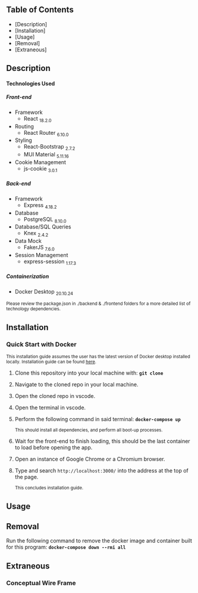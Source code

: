 
## Table of Contents

- [Description]
- [Installation]
- [Usage]
- [Removal]
- [Extraneous]



## Description



#### Technologies Used
##### Front-end 
+ Framework
	+ React <sub>18.2.0</sub>
+ Routing
	+ React Router <sub>6.10.0</sub>
+ Styling
	+ React-Bootstrap <sub>2.7.2</sub>
	+ MUI Material <sub>5.11.16</sub>
+ Cookie Management
	+ js-cookie <sub>3.0.1</sub>


##### Back-end 
+ Framework
	+ Express <sub>4.18.2</sub>
+ Database
	+ PostgreSQL <sub>8.10.0</sub>
+ Database/SQL Queries
	+ Knex <sub>2.4.2</sub>
+ Data Mock
	+ FakerJS <sub>7.6.0</sub>
+ Session Management
	+ express-session <sub>1.17.3</sub>

##### Containerization
+ Docker Desktop  <sub>20.10.24</sub>

<sub> Please review the package.json in ./backend & ./frontend folders for a more detailed list of technology dependencies. </sub>

## Installation

### Quick Start with Docker

<sub> This installation guide assumes the user has the latest version of Docker desktop installed locally. Installation guide can be found [here](https://docs.docker.com/engine/install/). </sub>


1. Clone this repository into your local machine with:       **```git clone ```**

2. Navigate to the cloned repo in your local machine.

3. Open the cloned repo in vscode.

4. Open the terminal in vscode.

5. Perform the following command in said terminal:   **```docker-compose up```**

	<sub> This should install all dependencies, and perform all boot-up processes.</sub>
	
6. Wait for the front-end to finish loading, this should be the last container to load before opening the app. 

7. Open an instance of Google Chrome or a Chromium browser.

8. Type and search ```http://localhost:3000/``` into the address at the top of the page. 

	<sub> This concludes installation guide.</sub>


## Usage



## Removal

Run the following command to remove the docker image and container built for this program: **```docker-compose down --rmi all```**


## Extraneous

### Conceptual Wire Frame
